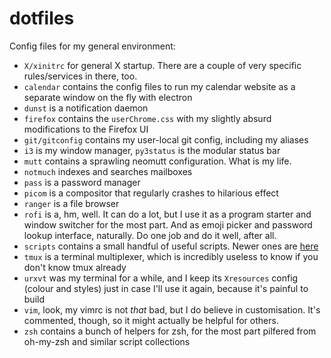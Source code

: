 # dotfiles

Config files for my general environment:

- `X/xinitrc` for general X startup. There are a couple of very specific rules/services in there, too.
- `calendar` contains the config files to run my calendar website as a separate window on the fly with electron
- `dunst` is a notification daemon
- `firefox` contains the `userChrome.css` with my slightly absurd modifications to the Firefox UI
- `git/gitconfig` contains my user-local git config, including my aliases
- `i3` is my window manager, `py3status` is the modular status bar
- `mutt` contains a sprawling neomutt configuration. What is my life.
- `notmuch` indexes and searches mailboxes
- `pass` is a password manager
- `picom` is a compositor that regularly crashes to hilarious effect
- `ranger` is a file browser
- `rofi` is a, hm, well. It can do a lot, but I use it as a program starter and window switcher for the most part. And
  as emoji picker and password lookup interface, naturally. Do one job and do it well, after all.
- `scripts` contains a small handful of useful scripts. Newer ones are [here](https://github.com/rixx/tools)
- `tmux` is a terminal multiplexer, which is incredibly useless to know if you don't know tmux already
- `urxvt` was my terminal for a while, and I keep its `Xresources` config (colour and styles) just in case I'll use it
  again, because it's painful to build
- `vim`, look, my vimrc is not *that* bad, but I do believe in customisation. It's commented, though, so it might
  actually be helpful for others.
- `zsh` contains a bunch of helpers for zsh, for the most part pilfered from oh-my-zsh and similar script collections
